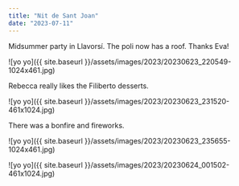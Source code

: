 ```yaml
---
title: "Nit de Sant Joan"
date: "2023-07-11"
---
```


Midsummer party in Llavorsí. The poli now has a roof. Thanks Eva!

![yo yo]({{ site.baseurl }}/assets/images/2023/20230623_220549-1024x461.jpg)

Rebecca really likes the Filiberto desserts.

![yo yo]({{ site.baseurl }}/assets/images/2023/20230623_231520-461x1024.jpg)

There was a bonfire and fireworks.

![yo yo]({{ site.baseurl }}/assets/images/2023/20230623_235655-1024x461.jpg)

![yo yo]({{ site.baseurl }}/assets/images/2023/20230624_001502-461x1024.jpg)
